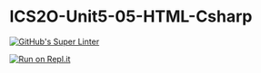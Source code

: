 # ICS2O-Unit5-05-HTML-Csharp

[![GitHub's Super Linter](https://github.com/Emmanuel-Fofeyin/ICS2O-UNIT-5-05-CSharp/workflows/GitHub's%20Super%20Linter/badge.svg)](https://github.com/Emmanuel-Fofeyin/ICS2O-UNIT-5-05-CSharp/actions)

[![Run on Repl.it](https://repl.it/badge/github/Emmanuel-Fofeyin/ICS2O-UNIT-5-05-CSharp)](https://repl.it/github/Emmanuel-Fofeyin/ICS2O-UNIT-5-05-CSharp)

